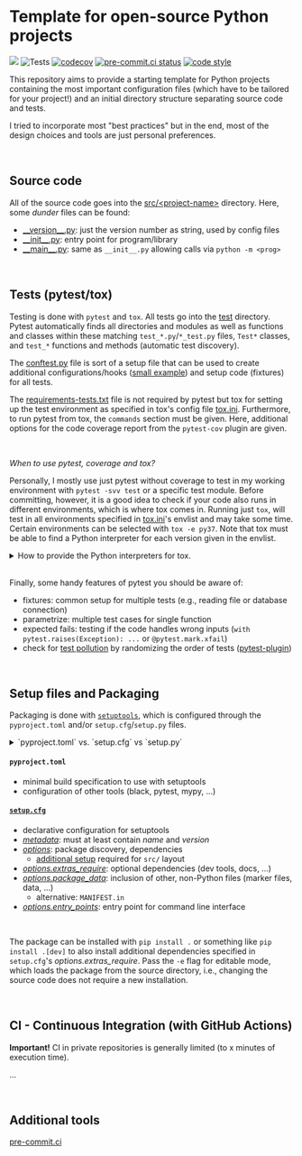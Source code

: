 # Template for open-source Python projects

![](https://img.shields.io/badge/python-3.7%20%7C%203.8%20%7C%203.9%20%7C%203.10%20%7C%203.11-blue)
![Tests](https://github.com/marvinfriede/python-project/actions/workflows/test.yml/badge.svg)
[![codecov](https://codecov.io/gh/marvinfriede/python-project/branch/master/graph/badge.svg?token=UEKDZY459S)](https://codecov.io/gh/marvinfriede/python-project)
[![pre-commit.ci status](https://results.pre-commit.ci/badge/github/marvinfriede/python-project/master.svg)](https://results.pre-commit.ci/latest/github/marvinfriede/python-project/master)
[![code style](https://img.shields.io/badge/code%20style-black-000000.svg)](https://github.com/psf/black)

This repository aims to provide a starting template for Python projects containing the most important configuration files
(which have to be tailored for your project!) and an initial directory structure separating source code and tests.

I tried to incorporate most "best practices" but in the end, most of the design choices and tools are just personal preferences.

<br>

## Source code

All of the source code goes into the [src/\<project-name\>](src/squarer) directory. Here, some _dunder_ files can be found:

- [\_\_version\_\_.py](src/squarer/__version__.py): just the version number as string, used by config files
- [\_\_init\_\_.py](src/squarer/__init__.py): entry point for program/library
- [\_\_main\_\_.py](src/squarer/__main__.py): same as `__init__.py` allowing calls via `python -m <prog>`

<br>

## Tests (pytest/tox)

Testing is done with `pytest` and `tox`. All tests go into the [test](test/) directory. Pytest automatically finds all directories
and modules as well as functions and classes within these matching `test_*.py`/`*_test.py` files, `Test*` classes, and `test_*`
functions and methods (automatic test discovery).

The [conftest.py](test/conftest.py) file is sort of a setup file that can be used to create additional configurations/hooks
([small example](https://github.com/tbmalt/tbmalt/blob/main/tests/conftest.py)) and setup code (fixtures) for all tests.

The [requirements-tests.txt](test/requirements-tests.txt) file is not required by pytest but tox for setting up
the test environment as specified in tox's config file [tox.ini](tox.ini). Furthermore, to run pytest from tox, the `commands`
section must be given. Here, additional options for the code coverage report from the `pytest-cov` plugin are given.

<br>

_When to use pytest, coverage and tox?_

Personally, I mostly use just pytest without coverage to test in my working environment with `pytest -svv test` or a specific
test module. Before committing, however, it is a good idea to check if your code also runs in different environments, which is where
tox comes in. Running just `tox`, will test in all environments specified in [tox.ini](tox.ini)'s envlist and may take some
time. Certain environments can be selected with `tox -e py37`. Note that tox must be able to find a Python interpreter for
each version given in the envlist.

<details><summary>How to provide the Python interpreters for tox.</summary>

Unfortunately, this does not directly work with something like a conda environment but you can setup the environments and provide
a symlink to a directory which is in your path.

```console
mamba create --name "py311" python=3.11 -y
ln -s /opt/miniforge3/envs/py311/bin/python3.11 ~/bin/python3.11
```

</details>

<br>

Finally, some handy features of pytest you should be aware of:

- fixtures: common setup for multiple tests (e.g., reading file or database connection)
- parametrize: multiple test cases for single function
- expected fails: testing if the code handles wrong inputs (`with pytest.raises(Exception): ...` or `@pytest.mark.xfail`)
- check for [test pollution](https://github.com/asottile/detect-test-pollution) by randomizing the order of tests ([pytest-plugin](https://pypi.org/project/pytest-random-order/))

<br>

## Setup files and Packaging

Packaging is done with [`setuptools`](https://setuptools.pypa.io/en/latest/index.html), which is configured through the `pyproject.toml` and/or `setup.cfg`/`setup.py` files.

<details><summary>`pyproject.toml` vs. `setup.cfg` vs `setup.py`</summary>

The `setup.py` file is a Python script and configuration is passed through keyword arguments of `setuptools.setup()`. This is not recommended due to possible security and parsing issues. The same setup can be accomplished in a declarative style within `setup.cfg` and `setup.py` remains mostly empty only calling `setuptools.setup()`.
The `pyproject.toml` file aims to unify configuration files including various tools like black or pytest. For packaging, it is very similar to `setup.cfg`. However, `pyproject.toml` has not been adopted as the default yet and many projects still use `setup.cfg` to declare the packaging setup. Note that `setup.py` is not necessary if a `pyproject.toml` is present.

</details>

#### `pyproject.toml`

- minimal build specification to use with setuptools
- configuration of other tools (black, pytest, mypy, ...)

[](https://setuptools.pypa.io/en/latest/userguide/declarative_config.html#using-a-src-layout)

#### [`setup.cfg`](https://setuptools.pypa.io/en/latest/userguide/declarative_config.html)

- declarative configuration for setuptools
- [_metadata_](https://setuptools.pypa.io/en/latest/userguide/declarative_config.html#metadata): must at least contain _name_ and _version_
- [_options_](https://setuptools.pypa.io/en/latest/userguide/declarative_config.html#options): package discovery, dependencies
  - [additional setup](https://setuptools.pypa.io/en/latest/userguide/declarative_config.html#using-a-src-layout) required for `src/` layout
- [_options.extras_require_](https://setuptools.pypa.io/en/latest/userguide/dependency_management.html#optional-dependencies): optional dependencies (dev tools, docs, ...)
- [_options.package_data_](https://setuptools.pypa.io/en/latest/userguide/datafiles.html#package-data): inclusion of other, non-Python files (marker files, data, ...)
  - alternative: `MANIFEST.in`
- [_options.entry_points_](https://setuptools.pypa.io/en/latest/userguide/entry_point.html): entry point for command line interface

<br>

The package can be installed with `pip install .` or something like `pip install .[dev]` to also install additional dependencies specified in `setup.cfg`'s _options.extras_require_. Pass the `-e` flag for editable mode, which loads the package from the source directory, i.e., changing the source code does not require a new installation.

<br>

## CI - Continuous Integration (with GitHub Actions)

**Important!** CI in private repositories is generally limited (to x minutes of execution time).

...

<br>

## Additional tools

[pre-commit.ci](https://github.com/apps/pre-commit-ci/)
